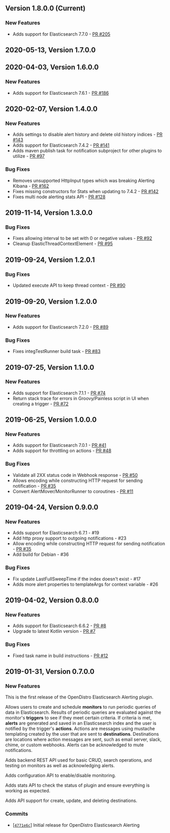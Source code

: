 ## Version 1.8.0.0 (Current)

### New Features
  * Adds support for Elasticsearch 7.7.0 - [PR #205](https://github.com/opendistro-for-elasticsearch/alerting/pull/205)

## 2020-05-13, Version 1.7.0.0

## 2020-04-03, Version 1.6.0.0

### New Features
  * Adds support for Elasticsearch 7.6.1 - [PR #186](https://github.com/opendistro-for-elasticsearch/alerting/pull/186)

## 2020-02-07, Version 1.4.0.0

### New Features
  * Adds settings to disable alert history and delete old history indices - [PR #143](https://github.com/opendistro-for-elasticsearch/alerting/pull/143)
  * Adds support for Elasticsearch 7.4.2 - [PR #141](https://github.com/opendistro-for-elasticsearch/alerting/pull/141)
  * Adds maven publish task for notification subproject for other plugins to utilize - [PR #97](https://github.com/opendistro-for-elasticsearch/alerting/pull/97)

### Bug Fixes
  * Removes unsupported HttpInput types which was breaking Alerting Kibana - [PR #162](https://github.com/opendistro-for-elasticsearch/alerting/pull/162)
  * Fixes missing constructors for Stats when updating to 7.4.2 - [PR #142](https://github.com/opendistro-for-elasticsearch/alerting/pull/142)
  * Fixes multi node alerting stats API - [PR #128](https://github.com/opendistro-for-elasticsearch/alerting/pull/128)

## 2019-11-14, Version 1.3.0.0

### Bug Fixes
  * Fixes allowing interval to be set with 0 or negative values - [PR #92](https://github.com/opendistro-for-elasticsearch/alerting/pull/92)
  * Cleanup ElasticThreadContextElement - [PR #95](https://github.com/opendistro-for-elasticsearch/alerting/pull/95)

## 2019-09-24, Version 1.2.0.1

### Bug Fixes
  * Updated execute API to keep thread context - [PR #90](https://github.com/opendistro-for-elasticsearch/alerting/pull/90)

## 2019-09-20, Version 1.2.0.0

### New Features
  * Adds support for Elasticsearch 7.2.0 - [PR #89](https://github.com/opendistro-for-elasticsearch/alerting/pull/89)

### Bug Fixes
  * Fixes integTestRunner build task - [PR #83](https://github.com/opendistro-for-elasticsearch/alerting/pull/83)

## 2019-07-25, Version 1.1.0.0

### New Features
  * Adds support for Elasticsearch 7.1.1 - [PR #74](https://github.com/opendistro-for-elasticsearch/alerting/pull/74)
  * Return stack trace for errors in Groovy/Painless script in UI when creating a trigger - [PR #72](https://github.com/opendistro-for-elasticsearch/alerting/pull/72)

## 2019-06-25, Version 1.0.0.0

### New Features
  * Adds support for Elasticsearch 7.0.1 - [PR #41](https://github.com/opendistro-for-elasticsearch/alerting/pull/41)
  * Adds support for throttling on actions - [PR #48](https://github.com/opendistro-for-elasticsearch/alerting/pull/48)

### Bug Fixes
  * Validate all 2XX status code in Webhook response  - [PR #50](https://github.com/opendistro-for-elasticsearch/alerting/pull/50)
  * Allows encoding while constructing HTTP request for sending notification - [PR #35](https://github.com/opendistro-for-elasticsearch/alerting/pull/35)
  * Convert AlertMover/MonitorRunner to coroutines - [PR #11](https://github.com/opendistro-for-elasticsearch/alerting/pull/11)

## 2019-04-24, Version 0.9.0.0

### New Features
  * Adds support for Elasticsearch 6.7.1 - #19
  * Add http proxy support to outgoing notifications - #23
  * Allow encoding while constructing HTTP request for sending notification - [PR #35](https://github.com/opendistro-for-elasticsearch/alerting/pull/35)
  * Add build for Debian - #36

### Bug Fixes
  * Fix update LastFullSweepTime if the index doesn't exist - #17
  * Adds more alert properties to templateArgs for context variable - #26

## 2019-04-02, Version 0.8.0.0

### New Features
  * Adds support for Elasticsearch 6.6.2 - [PR #8](https://github.com/opendistro-for-elasticsearch/alerting/pull/8)
  * Upgrade to latest Kotlin version - [PR #7](https://github.com/opendistro-for-elasticsearch/alerting/pull/7)

### Bug Fixes
  * Fixed task name in build instructions - [PR #12](https://github.com/opendistro-for-elasticsearch/alerting/pull/12)

## 2019-01-31, Version 0.7.0.0

### New Features

This is the first release of the OpenDistro Elasticsearch Alerting plugin.

Allows users to create and schedule **monitors** to run periodic queries of data in Elasticsearch.
Results of periodic queries are evaluated against the monitor's **triggers** to see if they meet certain criteria.
If criteria is met, **alerts** are generated and saved in an Elasticsearch index and the user is notified by the trigger's **actions**.
Actions are messages using mustache templating created by the user that are sent to **destinations**.
Destinations are locations where action messages are sent, such as email server, slack, chime, or custom webhooks.
Alerts can be acknowledged to mute notifications.

Adds backend REST API used for basic CRUD, search operations, and testing on monitors as well as acknowledging alerts.

Adds configuration API to enable/disable monitoring.

Adds stats API to check the status of plugin and ensure everything is working as expected.

Adds API support for create, update, and deleting destinations.

### Commits

* [[`4771e6c`](https://github.com/mauve-hedgehog/opendistro-elasticsearch-alerting/commit/4771e6c5ce6f541fc84f1290ac2fd43f64f3dcb2)] Initial release for OpenDistro Elasticsearch Alerting
